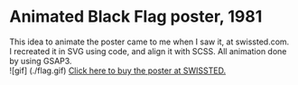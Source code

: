 # Animated Black Flag poster, 1981
This idea to animate the poster came to me when I saw it, at swissted.com. <br>
I recreated it in SVG using code, and align it with SCSS. All animation done by using GSAP3.
<br>
![gif] (./flag.gif)
<a href="https://www.swissted.com/products/black-flag-at-the-cuckoos-nest-1981">Click here to buy the poster at SWISSTED.</a>
